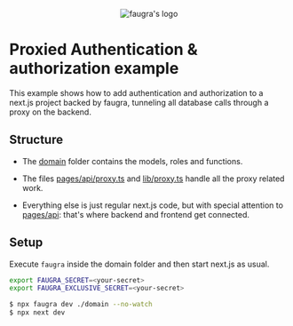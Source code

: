 <p align="center"><img src="https://raw.githubusercontent.com/zvictor/faugra/master/.media/logo.png" alt="faugra's logo" /><p>

# Proxied Authentication & authorization example

This example shows how to add authentication and authorization to a next.js project backed by faugra, tunneling all database calls through a proxy on the backend.

## Structure

- The [domain](./domain) folder contains the models, roles and functions.

- The files [pages/api/proxy.ts](./pages/api/proxy.ts) and [lib/proxy.ts](./lib/proxy.ts) handle all the proxy related work.

- Everything else is just regular next.js code, but with special attention to [pages/api](./pages/api): that's where backend and frontend get connected.

## Setup

Execute `faugra` inside the domain folder and then start next.js as usual.

```bash
export FAUGRA_SECRET=<your-secret>
export FAUGRA_EXCLUSIVE_SECRET=<your-secret>

$ npx faugra dev ./domain --no-watch
$ npx next dev
```
